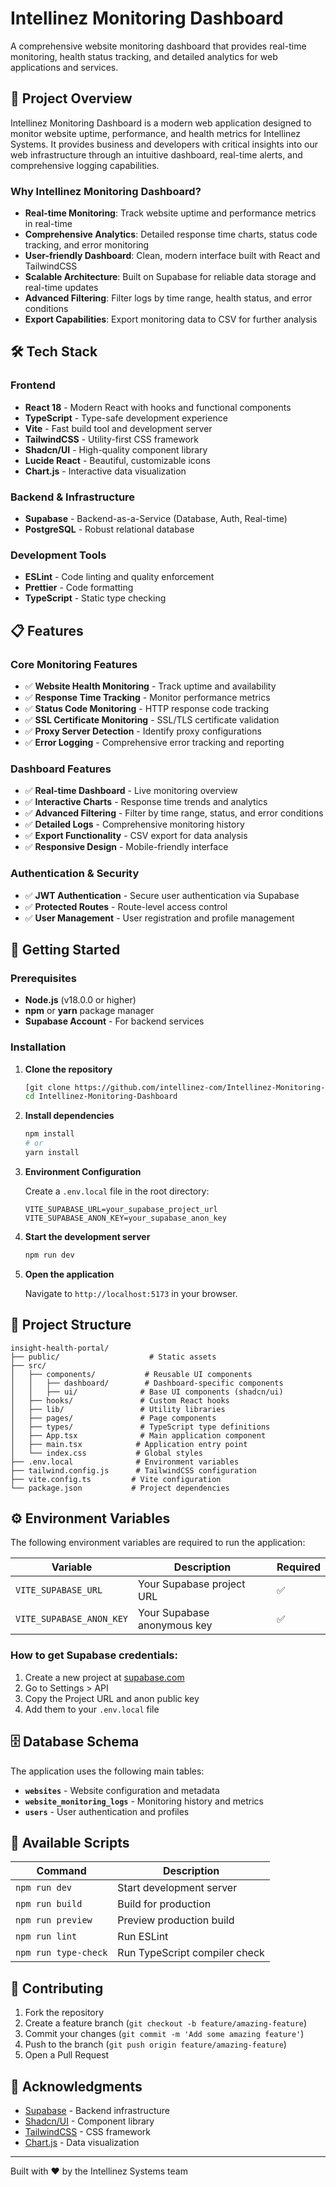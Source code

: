 # Intellinez Monitoring Dashboard

A comprehensive website monitoring dashboard that provides real-time monitoring, health status tracking, and detailed analytics for web applications and services.

## 🚀 Project Overview

Intellinez Monitoring Dashboard is a modern web application designed to monitor website uptime, performance, and health metrics for Intellinez Systems. It provides business and developers with critical insights into our web infrastructure through an intuitive dashboard, real-time alerts, and comprehensive logging capabilities.

### Why Intellinez Monitoring Dashboard?

- **Real-time Monitoring**: Track website uptime and performance metrics in real-time
- **Comprehensive Analytics**: Detailed response time charts, status code tracking, and error monitoring
- **User-friendly Dashboard**: Clean, modern interface built with React and TailwindCSS
- **Scalable Architecture**: Built on Supabase for reliable data storage and real-time updates
- **Advanced Filtering**: Filter logs by time range, health status, and error conditions
- **Export Capabilities**: Export monitoring data to CSV for further analysis

## 🛠️ Tech Stack

### Frontend
- **React 18** - Modern React with hooks and functional components
- **TypeScript** - Type-safe development experience
- **Vite** - Fast build tool and development server
- **TailwindCSS** - Utility-first CSS framework
- **Shadcn/UI** - High-quality component library
- **Lucide React** - Beautiful, customizable icons
- **Chart.js** - Interactive data visualization

### Backend & Infrastructure
- **Supabase** - Backend-as-a-Service (Database, Auth, Real-time)
- **PostgreSQL** - Robust relational database

### Development Tools
- **ESLint** - Code linting and quality enforcement
- **Prettier** - Code formatting
- **TypeScript** - Static type checking

## 📋 Features

### Core Monitoring Features
- ✅ **Website Health Monitoring** - Track uptime and availability
- ✅ **Response Time Tracking** - Monitor performance metrics
- ✅ **Status Code Monitoring** - HTTP response code tracking
- ✅ **SSL Certificate Monitoring** - SSL/TLS certificate validation
- ✅ **Proxy Server Detection** - Identify proxy configurations
- ✅ **Error Logging** - Comprehensive error tracking and reporting

### Dashboard Features
- ✅ **Real-time Dashboard** - Live monitoring overview
- ✅ **Interactive Charts** - Response time trends and analytics
- ✅ **Advanced Filtering** - Filter by time range, status, and error conditions
- ✅ **Detailed Logs** - Comprehensive monitoring history
- ✅ **Export Functionality** - CSV export for data analysis
- ✅ **Responsive Design** - Mobile-friendly interface

### Authentication & Security
- ✅ **JWT Authentication** - Secure user authentication via Supabase
- ✅ **Protected Routes** - Route-level access control
- ✅ **User Management** - User registration and profile management

## 🚀 Getting Started

### Prerequisites

- **Node.js** (v18.0.0 or higher)
- **npm** or **yarn** package manager
- **Supabase Account** - For backend services

### Installation

1. **Clone the repository**
   ```bash
   [git clone https://github.com/intellinez-com/Intellinez-Monitoring-Dashboard.git]
   cd Intellinez-Monitoring-Dashboard
   ```

2. **Install dependencies**
   ```bash
   npm install
   # or
   yarn install
   ```

3. **Environment Configuration**
   
   Create a `.env.local` file in the root directory:
   ```env
   VITE_SUPABASE_URL=your_supabase_project_url
   VITE_SUPABASE_ANON_KEY=your_supabase_anon_key
   ```

4. **Start the development server**
   ```bash
   npm run dev
   ```

5. **Open the application**
   
   Navigate to `http://localhost:5173` in your browser.

## 📁 Project Structure

```
insight-health-portal/
├── public/                    # Static assets
├── src/
│   ├── components/           # Reusable UI components
│   │   ├── dashboard/        # Dashboard-specific components
│   │   ├── ui/              # Base UI components (shadcn/ui)
│   ├── hooks/               # Custom React hooks
│   ├── lib/                 # Utility libraries
│   ├── pages/               # Page components  
│   ├── types/               # TypeScript type definitions
│   ├── App.tsx              # Main application component
│   ├── main.tsx            # Application entry point
│   └── index.css           # Global styles
├── .env.local              # Environment variables
├── tailwind.config.js      # TailwindCSS configuration
├── vite.config.ts         # Vite configuration
└── package.json           # Project dependencies
```

## ⚙️ Environment Variables

The following environment variables are required to run the application:

| Variable | Description | Required |
|----------|-------------|----------|
| `VITE_SUPABASE_URL` | Your Supabase project URL | ✅ |
| `VITE_SUPABASE_ANON_KEY` | Your Supabase anonymous key | ✅ |

### How to get Supabase credentials:

1. Create a new project at [supabase.com](https://supabase.com)
2. Go to Settings > API
3. Copy the Project URL and anon public key
4. Add them to your `.env.local` file

## 🗄️ Database Schema

The application uses the following main tables:

- **`websites`** - Website configuration and metadata
- **`website_monitoring_logs`** - Monitoring history and metrics
- **`users`** - User authentication and profiles

## 🧪 Available Scripts

| Command | Description |
|---------|-------------|
| `npm run dev` | Start development server |
| `npm run build` | Build for production |
| `npm run preview` | Preview production build |
| `npm run lint` | Run ESLint |
| `npm run type-check` | Run TypeScript compiler check |

## 🤝 Contributing

1. Fork the repository
2. Create a feature branch (`git checkout -b feature/amazing-feature`)
3. Commit your changes (`git commit -m 'Add some amazing feature'`)
4. Push to the branch (`git push origin feature/amazing-feature`)
5. Open a Pull Request

## 🙏 Acknowledgments

- [Supabase](https://supabase.com) - Backend infrastructure
- [Shadcn/UI](https://ui.shadcn.com) - Component library
- [TailwindCSS](https://tailwindcss.com) - CSS framework
- [Chart.js](https://www.chartjs.org) - Data visualization

---

Built with ❤️ by the Intellinez Systems team
